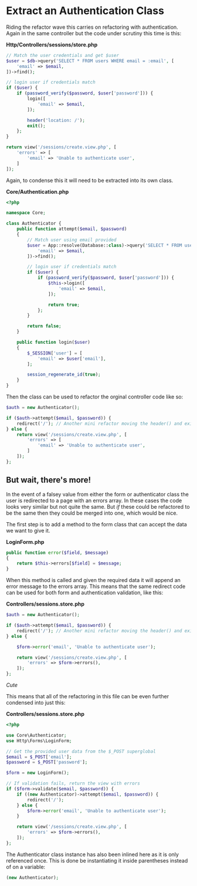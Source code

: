# Extract an Authentication Class
Riding the refactor wave this carries on refactoring with authentication. Again in the same controller but the code under scrutiny this time is this:

**Http/Controllers/sessions/store.php**

```php
// Match the user credentials and get $user
$user = $db->query('SELECT * FROM users WHERE email = :email', [
    'email' => $email,
])->find();

// login user if credentials match
if ($user) {
    if (password_verify($password, $user['password'])) {
        login([
            'email' => $email,
        ]);

        header('location: /');
        exit();
    };
}

return view('/sessions/create.view.php', [
    'errors' => [
        'email' => 'Unable to authenticate user',
    ]
]);
```

Again, to condense this it will need to be extracted into its own class.

**Core/Authentication.php**
```php
<?php

namespace Core;

class Authenticator {
    public function attempt($email, $password)
    {
        // Match user using email provided
        $user = App::resolve(Database::class)->query('SELECT * FROM users WHERE email = :email', [
            'email' => $email,
        ])->find();

        // login user if credentials match
        if ($user) {
            if (password_verify($password, $user['password'])) {
                $this->login([
                    'email' => $email,
                ]);

                return true;
            };
        }

        return false;
    }

    public function login($user)
    {
        $_SESSION['user'] = [
            'email' => $user['email'],
        ];

        session_regenerate_id(true);
    }
}
```

Then the class can be used to refactor the orginal controller code like so:

```php
$auth = new Authenticator();

if ($auth->attempt($email, $password)) {
    redirect('/'); // Another mini refactor moving the header() and exit() into a single redirect() function.
} else {
    return view('/sessions/create.view.php', [
        'errors' => [
            'email' => 'Unable to authenticate user',
        ]
    ]);
};
```

## But wait, there's more!
In the event of a falsey value from either the form or authenticator class the user is redirected to a page with an errors array. In these cases the code looks very similar but not quite the same. But *if* these could be refactored to be the same then they could be merged into one, which would be nice.

The first step is to add a method to the form class that can accept the data we want to give it.

**LoginForm.php**
```php
public function error($field, $message)
{
    return $this->errors[$field] = $message;
}
```

When this method is called and given the required data it will append an error message to the errors array. This means that the same redirect code can be used for both form and authentication validation, like this:

**Controllers/sessions.store.php**
```php
$auth = new Authenticator();

if ($auth->attempt($email, $password)) {
    redirect('/'); // Another mini refactor moving the header() and exit() into a single redirect() function.
} else {

    $form->error('email', 'Unable to authenticate user');

    return view('/sessions/create.view.php', [
        'errors' => $form->errors(),
    ]);
};
```
*Cute*

This means that all of the refactoring in this file can be even further condensed into just this:

**Controllers/sessions.store.php**
```php
<?php

use Core\Authenticator;
use Http\Forms\LoginForm;

// Get the provided user data from the $_POST superglobal
$email = $_POST['email'];
$password = $_POST['password'];

$form = new LoginForm();

// If validation fails, return the view with errors
if ($form->validate($email, $password)) {
    if ((new Authenticator)->attempt($email, $password)) {
        redirect('/');
    } else {
        $form->error('email', 'Unable to authenticate user');
    }

    return view('/sessions/create.view.php', [
        'errors' => $form->errors(),
    ]);
};
```

The Authenticator class instance has also been inlined here as it is only referenced once. This is done be instantiating it inside parentheses instead of on a variable:

```php
(new Authenticator);
```